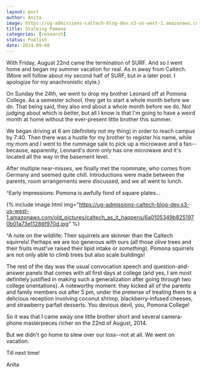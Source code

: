 ```yaml
---
layout: post
author: Anita
image: https://ug-admissions-caltech-blog-dev.s3-us-west-1.amazonaws.com/old_pictures/caltech_as_it_happens/6a0105349b8251970b01b8d05cfad3970c.jpg
title: Stalking Pomona
categories: [research]
status: Publish
date: 2014-09-08
---
```



With Friday, August 22nd came the termination of SURF. And so I went home and began my summer vacation for real. As in away from Caltech. (More will follow about my second half of SURF, but in a later post. I apologize for my anachronistic style.)

On Sunday the 24th, we went to drop my brother Leonard off at Pomona College. As a semester school, they get to start a whole month before we do. That being said, they also end about a whole month before we do. Not judging about which is better, but all I know is that I'm going to have a weird month at home without the ever-present little brother this summer.

We began driving at 6 am (definitely not my thing) in order to reach campus by 7:40. Then there was a hustle for my brother to register his name, while my mom and I went to the rummage sale to pick up a microwave and a fan--because, apparently, Leonard's dorm only has one microwave and it's located all the way in the basement level.

After multiple near-misses, we finally met the roommate, who comes from Germany and seemed quite chill. Introductions were made between the parents, room arrangements were discussed, and we all went to lunch.

^<span style="color: #111111;">Early impressions: Pomona is awfully fond of square plates...


{% include image.html img="https://ug-admissions-caltech-blog-dev.s3-us-west-1.amazonaws.com/old_pictures/caltech_as_it_happens/6a0105349b8251970b01a73e11286f970d.jpg" %}

<span style="color: #111111;">^A note on the wildlife: Their squirrels are skinnier than the Caltech squirrels! Perhaps we are too generous with ours (all those olive trees and their fruits must've raised their lipid intake or *something*). Pomona squirrels are not only able to climb trees but also scale buildings!

<span style="color: #111111;">The rest of the day was the usual convocation speech and question-and-answer panels that comes with all first days at college (and yes, I am most definitely justified in making such a generalization after going through two college orientations). A noteworthy moment: they kicked all of the parents and family members out after 5 pm, under the pretense of treating them to a delicious reception involving coconut shrimp, blackberry-infused cheeses, and strawberry parfait desserts. You devious devil, you, Pomona College!

<span style="color: #111111;">So it was that I came away one little brother short and several camera-phone masterpieces richer on the 22nd of August, 2014. 

<span style="color: #111111;">But we didn't go home to stew over our loss--not at all. We went on vacation.

<span style="color: #111111;">Till next time!

<span style="color: #111111;">Anita

